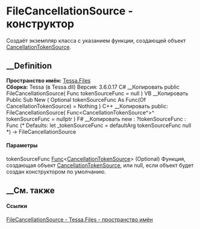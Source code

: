 # FileCancellationSource - конструктор
Создаёт экземпляр класса с указанием функции, создающей объект
[CancellationTokenSource](https://learn.microsoft.com/dotnet/api/system.threading.cancellationtokensource).
## __Definition
 **Пространство имён:** [Tessa.Files](N_Tessa_Files.htm)  
 **Сборка:** Tessa (в Tessa.dll) Версия: 3.6.0.17
C# __Копировать
     public FileCancellationSource(
    	Func<CancellationTokenSource> tokenSourceFunc = null
    )
VB __Копировать
     Public Sub New ( 
    	Optional tokenSourceFunc As Func(Of CancellationTokenSource) = Nothing
    )
C++ __Копировать
     public:
    FileCancellationSource(
    	Func<CancellationTokenSource^>^ tokenSourceFunc = nullptr
    )
F# __Копировать
     new : 
            ?tokenSourceFunc : Func<CancellationTokenSource> 
    (* Defaults:
            let _tokenSourceFunc = defaultArg tokenSourceFunc null
    *)
    -> FileCancellationSource
#### Параметры
tokenSourceFunc
[Func](https://learn.microsoft.com/dotnet/api/system.func-1)<[CancellationTokenSource](https://learn.microsoft.com/dotnet/api/system.threading.cancellationtokensource)>
(Optional)
     Функция, создающая объект [CancellationTokenSource](https://learn.microsoft.com/dotnet/api/system.threading.cancellationtokensource), или null, если объект будет создан конструктором по умолчанию. 
## __См. также
#### Ссылки
[FileCancellationSource - ](T_Tessa_Files_FileCancellationSource.htm)
[Tessa.Files - пространство имён](N_Tessa_Files.htm)
